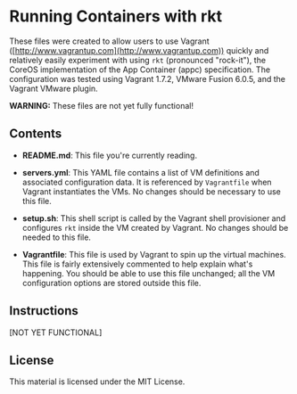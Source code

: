 # Running Containers with rkt

These files were created to allow users to use Vagrant ([http://www.vagrantup.com](http://www.vagrantup.com)) quickly and relatively easily experiment with using `rkt` (pronounced "rock-it"), the CoreOS implementation of the App Container (appc) specification. The configuration was tested using Vagrant 1.7.2, VMware Fusion 6.0.5, and the Vagrant VMware plugin.

**WARNING:** These files are not yet fully functional!

## Contents

* **README.md**: This file you're currently reading.

* **servers.yml**: This YAML file contains a list of VM definitions and associated configuration data. It is referenced by `Vagrantfile` when Vagrant instantiates the VMs. No changes should be necessary to use this file.

* **setup.sh**: This shell script is called by the Vagrant shell provisioner and configures `rkt` inside the VM created by Vagrant. No changes should be needed to this file.

* **Vagrantfile**: This file is used by Vagrant to spin up the virtual machines. This file is fairly extensively commented to help explain what's happening. You should be able to use this file unchanged; all the VM configuration options are stored outside this file.

## Instructions

[NOT YET FUNCTIONAL]

## License

This material is licensed under the MIT License.
